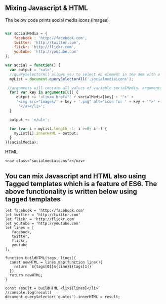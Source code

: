 ## Mixing Javascript & HTML

The below code prints social media icons (images)

```Javascript

var socialMedia = {
    facebook : 'http://facebook.com',
    twitter: 'http://twitter.com',
    flickr: 'http://flickr.com',
    youtube: 'http://youtube.com'
};

var social = function() {
  var output = '<ul>',
  //querySelectorAll allows you to select en element in the dom with a certain class
  myList = document.querySelectorAll('.socialmediaicons');

 //arguments will contain all values of variable socialMedia. arguments is an inbuilt Javascript variable 
  for( var key in arguments[0]) {
     output += '<li><a href="' + socialMedia[key] + '">' +
     '<img src="images/' + key + '.png" alt="icon for ' + key + '">' + 
      '</a></li>';
  }

  output += '</ul>';

  for (var i = myList.length -1; i >=0; i--) {
    myList[i].innerHTML = output;
  }
}(socialMedia);

```

HTML

```
<nav class="socialmediaicons"></nav>

```

## You can mix Javascript and HTML also using Tagged templates which is a feature of ES6. The above functionality is written below using tagged templates

```
let facebook = 'http://facebook.com'
let twitter = 'http://twitter.com'
let flickr = 'http://flickr.com'
let youtube = 'http://youtube.com'
let lines = [
   facebook,
   twitter,
   flickr,
   youtube
];

function buildHTML(tags, lines){
  const newHTML = lines.map(function line(){
    return `${tags[0]}${line}${tags[1]}`
  })
  return newHTML;
}

const result = buildHTML`<li>${lines}</li>`
//console.log(result)
document.querySelector('quotes').innerHTML = result;


```
